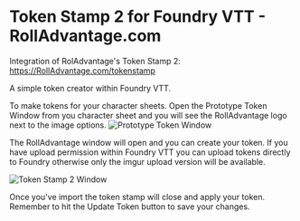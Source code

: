 # Token Stamp 2 for Foundry VTT - RollAdvantage.com

Integration of RolAdvantage's Token Stamp 2: https://RollAdvantage.com/tokenstamp

A simple token creator within Foundry VTT.

To make tokens for your character sheets. Open the Prototype Token Window from you character sheet and you will see the RollAdvantage logo next to the image options.
![Prototype Token Window](https://i.imgur.com/cEioR97.png)


The RollAdvantage window will open and you can create your token. 
If you have upload permission within Foundry VTT you can upload tokens directly to Foundry otherwise only the imgur upload version will be available.

![Token Stamp 2 Window](https://i.imgur.com/H7PKMfm.png)

Once you've import the token stamp will close and apply your token. Remember to hit the Update Token button to save your changes. 
